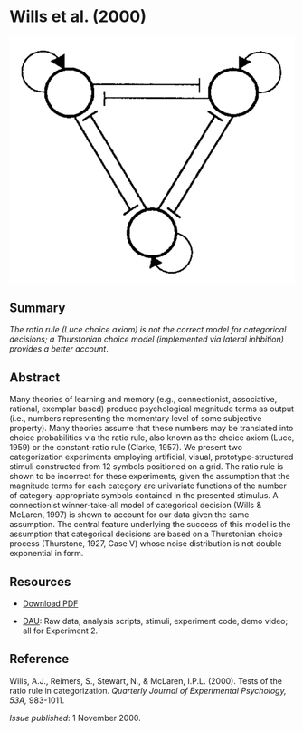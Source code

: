 # Wills et al. (2000)

![winner take all model](wta.png)

## Summary

_The ratio rule (Luce choice axiom) is not the correct model for categorical decisions; a Thurstonian choice model (implemented via lateral inhbition) provides a better account_.

## Abstract

Many theories of learning and memory (e.g., connectionist, associative, rational, exemplar
based) produce psychological magnitude terms as output (i.e., numbers representing the
momentary level of some subjective property). Many theories assume that these numbers
may be translated into choice probabilities via the ratio rule, also known as the choice axiom
(Luce, 1959) or the constant-ratio rule (Clarke, 1957). We present two categorization experiments employing artificial, visual, prototype-structured stimuli constructed from 12 symbols
positioned on a grid. The ratio rule is shown to be incorrect for these experiments, given the
assumption that the magnitude terms for each category are univariate functions of the
number of category-appropriate symbols contained in the presented stimulus. A connectionist winner-take-all model of categorical decision (Wills & McLaren, 1997) is shown to
account for our data given the same assumption. The central feature underlying the success
of this model is the assumption that categorical decisions are based on a Thurstonian choice
process (Thurstone, 1927, Case V) whose noise distribution is not double exponential in
form.


## Resources

- [Download PDF](http://www.willslab.org.uk/pubs/2000Wills.pdf)

- [DAU](http://www.willslab.org.uk/cam1/index.html): Raw data, analysis scripts, stimuli, experiment code, demo video; all for Experiment 2.

## Reference

Wills, A.J., Reimers, S., Stewart, N., & McLaren, I.P.L. (2000). Tests of the ratio rule in categorization. _Quarterly Journal of Experimental Psychology, 53A,_ 983-1011. 

_Issue published_: 1 November 2000.
